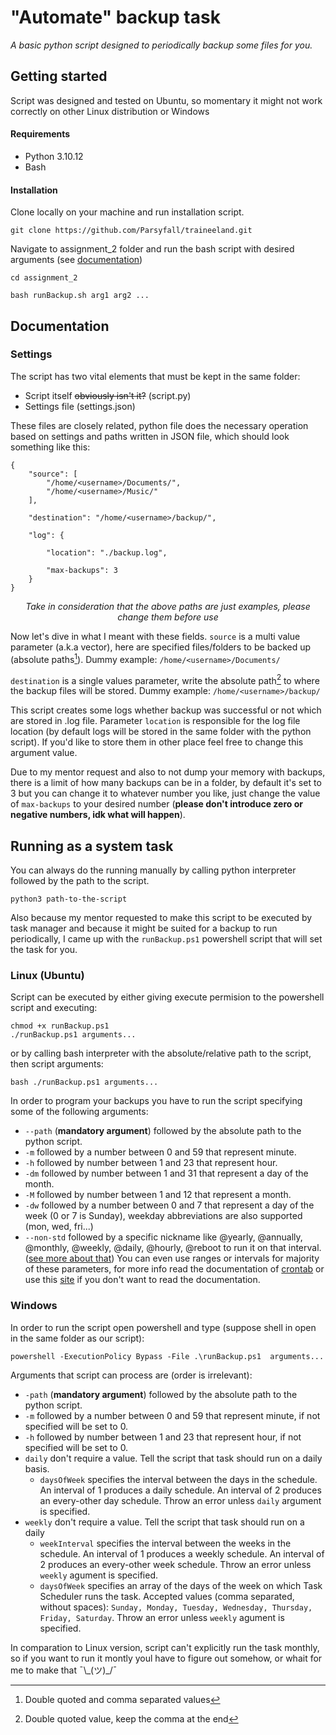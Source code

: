 
# "Automate" backup task

_A basic python script designed to periodically backup some files for you._

## Getting started
Script was designed and tested on Ubuntu, so momentary it might not work correctly on other Linux distribution or Windows
#### Requirements
- Python 3.10.12
- Bash
#### Installation
Clone locally on your machine and run installation script.
```
git clone https://github.com/Parsyfall/traineeland.git
```
Navigate to assignment_2 folder and run the bash script with desired arguments (see [documentation](running-as-a-system-task)) 
```
cd assignment_2
```
```
bash runBackup.sh arg1 arg2 ...
```
## Documentation
### Settings
The script has two vital elements that must be kept in the same folder:
- Script itself ~~obviously isn't it?~~ (script.py)
- Settings file (settings.json)

These files are closely related, python file does the necessary operation based on settings and paths written in JSON file, which should look something like this: 
```
{
	"source": [
		"/home/<username>/Documents/",
		"/home/<username>/Music/"
	],
	
	"destination": "/home/<username>/backup/",

	"log": {

		"location": "./backup.log",

		"max-backups": 3
	}
}
```
<p align="center"><i>Take in consideration that the above paths are just examples, please change them before use</i></p>

Now let's dive in what I meant with these fields.
`source` is a multi value parameter (a.k.a vector), here are specified files/folders to be backed up (absolute paths[^1]). Dummy example: `/home/<username>/Documents/`

`destination` is a single values parameter, write the absolute path[^2] to where the backup files will be stored. Dummy example: `/home/<username>/backup/`

This script creates some logs whether backup was successful or not which are stored in .log file.
Parameter `location` is responsible for the log file location (by default logs will be stored in the same folder with the python script). If you'd like to store them in other place feel free to change this argument value.

Due to my mentor request and also to not dump your memory with backups, there is a limit of how many backups can be in a folder, by default it's set to 3 but you can change it to whatever number you like, just change the value of `max-backups` to your desired number (**please don't introduce zero or negative numbers, idk what will happen**).

## Running as a system task
You can always do the running manually by calling python interpreter followed by the path to the script.
```
python3 path-to-the-script
```
Also because my mentor requested to make this script to be executed by task manager and because it might be suited for a backup to run periodically, I came up with the `runBackup.ps1` powershell script that will set the task for you.
### Linux (Ubuntu)
Script can be executed by either giving execute permision to the powershell script and executing:
```
chmod +x runBackup.ps1
./runBackup.ps1 arguments...
```
or by calling bash interpreter with the absolute/relative path to the script, then script arguments:
```
bash ./runBackup.ps1 arguments...
```
In order to program your backups you have to run the script specifying some of the following arguments:
- `--path` (**mandatory argument**) followed by the absolute path to the python script.
- `-m` followed by a number between 0 and 59 that represent minute.
- `-h` followed by number between 1 and 23 that represent hour.
- `-dm` followed by number between 1 and 31 that represent a day of the month.
- `-M` followed by number between 1 and 12 that represent a month.
- `-dw` followed by a number between 0 and 7 that represent a day of the week (0 or 7 is Sunday), weekday abbreviations are also supported (mon, wed, fri...)
- `--non-std` followed by a specific nickname like @yearly, @annually, @monthly, @weekly, @daily, @hourly, @reboot to run it on that interval. ([see more about that](https://man7.org/linux/man-pages/man5/crontab.5.html#EXTENSIONS))
You can even use ranges or intervals for majority of these parameters, for more info read the documentation of [crontab](https://man7.org/linux/man-pages/man5/crontab.5.html#DESCRIPTION) or use this [site](https://crontab.guru/) if you don't want to read the documentation.

### Windows
In order to run the script open powershell and type (suppose shell in open in the same folder as our script):
```
powershell -ExecutionPolicy Bypass -File .\runBackup.ps1  arguments...
```
Arguments that script can process are (order is irrelevant):
- `-path` (**mandatory argument**) followed by the absolute path to the python script.
- `-m` followed by a number between 0 and 59 that represent minute, if not specified will be set to 0.
- `-h` followed by number between 1 and 23 that represent hour, if not specified will be set to 0.
- `daily` don't require a value. Tell the script that task should run on a daily basis.
    - `daysOfWeek` specifies the interval between the days in the schedule. An interval of 1 produces a daily schedule. An interval of 2 produces an every-other day schedule. Throw an error unless `daily` argument is specified.
- `weekly` don't require a value. Tell the script that task should run on a daily 
    - `weekInterval` specifies the interval between the weeks in the schedule. An interval of 1 produces a weekly schedule. An interval of 2 produces an every-other week schedule. Throw an error unless `weekly` agument is specified.
    - `daysOfWeek` specifies an array of the days of the week on which Task Scheduler runs the task. Accepted values (comma separated, without spaces): `Sunday, Monday, Tuesday, Wednesday, Thursday, Friday, Saturday`. Throw an error unless `weekly` agument is specified.

In comparation to Linux version, script can't explicitly run the task monthly, so if you want to run it montly youl have to figure out somehow, or whait for me to make that  ¯\\\_(ツ)_/¯

[^1]: Double quoted and comma separated values
[^2]: Double quoted value, keep the comma at the end
